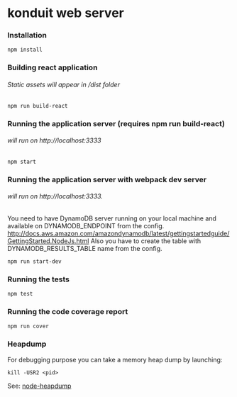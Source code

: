 # konduit web server

### Installation

```
npm install
```

### Building react application
###### Static assets will appear in /dist folder

```
npm run build-react
```

### Running the application server (requires npm run build-react)
###### will run on http://localhost:3333

```
npm start
```

### Running the application server with webpack dev server
###### will run on http://localhost:3333.
You need to have DynamoDB server running on your local machine and available on DYNAMODB_ENDPOINT from the config.
http://docs.aws.amazon.com/amazondynamodb/latest/gettingstartedguide/GettingStarted.NodeJs.html
Also you have to create the table with DYNAMODB_RESULTS_TABLE name from the config.

```
npm run start-dev
```

### Running the tests

```
npm test
```

### Running the code coverage report

```
npm run cover
```

### Heapdump

For debugging purpose you can take a memory heap dump by launching:

```
kill -USR2 <pid>
```

See: [node-heapdump](https://github.com/bnoordhuis/node-heapdump)
